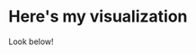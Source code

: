 # Here's my visualization

Look below!

<div class="flourish-embed flourish-chart" data-src="visualisation/11113086"><script src="https://public.flourish.studio/resources/embed.js"></script></div>
